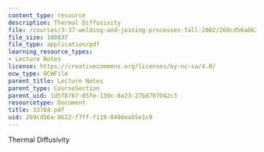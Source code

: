 ```yaml
---
content_type: resource
description: Thermal Diffusivity
file: /courses/3-37-welding-and-joining-processes-fall-2002/269cd56a8622f7fff119040dea55e1c9_33704.pdf
file_size: 100837
file_type: application/pdf
learning_resource_types:
- Lecture Notes
license: https://creativecommons.org/licenses/by-nc-sa/4.0/
ocw_type: OCWFile
parent_title: Lecture Notes
parent_type: CourseSection
parent_uid: 1d5f87b7-05fe-139c-6a23-27b8707042c3
resourcetype: Document
title: 33704.pdf
uid: 269cd56a-8622-f7ff-f119-040dea55e1c9
---
```

Thermal Diffusivity